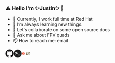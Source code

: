 ### ⚠️   Hello I'm ✨Justin✨ 👋



- 🔭  Currently, I work full time at Red Hat
- 🌱  I’m always learning new things.
- 👯  Let's collaborate on some open source docs
- 💬  Ask me about FPV quads 
- 📫  How to reach me: email


<img align="left" alt="GitHub" width="26px" src="https://raw.githubusercontent.com/github/explore/78df643247d429f6cc873026c0622819ad797942/topics/github/github.png" />

<img align="left" alt="Terminal" width="26px" src="https://raw.githubusercontent.com/github/explore/80688e429a7d4ef2fca1e82350fe8e3517d3494d/topics/terminal/terminal.png">

<img align="left" alt="Git" width="26px" src="https://raw.githubusercontent.com/github/explore/80688e429a7d4ef2fca1e82350fe8e3517d3494d/topics/git/git.png">


